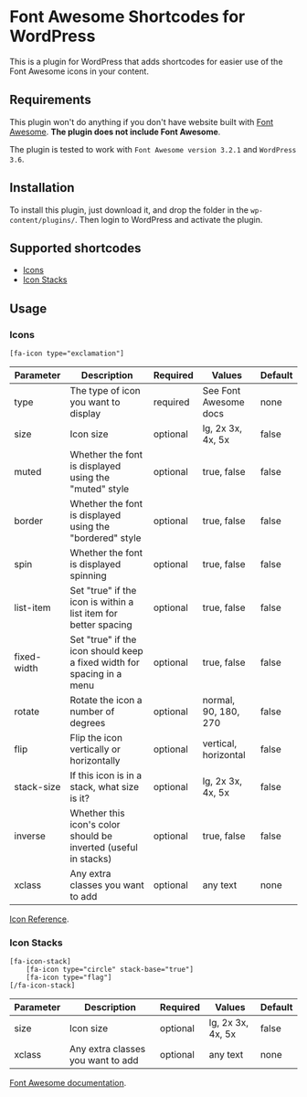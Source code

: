 Font Awesome Shortcodes for WordPress
===

This is a plugin for WordPress that adds shortcodes for easier use of the Font Awesome icons in your content.

## Requirements
This plugin won't do anything if you don't have website built with [Font Awesome](http://fortawesome.github.io/Font-Awesome/). **The plugin does not include Font Awesome**.

The plugin is tested to work with ```Font Awesome version 3.2.1``` and ```WordPress 3.6```.

## Installation
To install this plugin, just download it, and drop the folder in the ```wp-content/plugins/```. Then login to WordPress and activate the plugin.

## Supported shortcodes

* [Icons](#icons)
* [Icon Stacks](#icon-stacks)

## Usage

### Icons
	[fa-icon type="exclamation"]

Parameter | Description | Required | Values | Default
--- | --- | --- | --- | ---
type | The type of icon you want to display | required | See Font Awesome docs | none
size | Icon size | optional | lg, 2x 3x, 4x, 5x | false
muted | Whether the font is displayed using the "muted" style | optional | true, false | false
border | Whether the font is displayed using the "bordered" style | optional | true, false | false
spin | Whether the font is displayed spinning | optional | true, false | false
list-item | Set "true" if the icon is within a list item for better spacing | optional | true, false | false
fixed-width | Set "true" if the icon should keep a fixed width for spacing in a menu | optional | true, false | false
rotate | Rotate the icon a number of degrees | optional | normal, 90, 180, 270 | false
flip | Flip the icon vertically or horizontally | optional | vertical, horizontal | false
stack-size | If this icon is in a stack, what size is it? | optional | lg, 2x 3x, 4x, 5x | false
inverse | Whether this icon's color should be inverted (useful in stacks) | optional | true, false | false
xclass | Any extra classes you want to add | optional | any text | none

[Icon Reference](http://fortawesome.github.io/Font-Awesome/cheatsheet/).


### Icon Stacks
	[fa-icon-stack] 
        [fa-icon type="circle" stack-base="true"]
        [fa-icon type="flag"]
    [/fa-icon-stack]

Parameter | Description | Required | Values | Default
--- | --- | --- | --- | ---
size | Icon size | optional | lg, 2x 3x, 4x, 5x | false
xclass | Any extra classes you want to add | optional | any text | none

[Font Awesome documentation](http://fortawesome.github.io/Font-Awesome/examples/).


